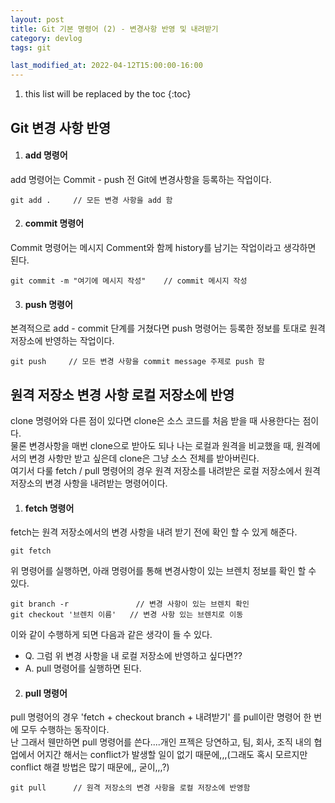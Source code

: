 ```yaml
---
layout: post
title: Git 기본 명령어 (2) - 변경사항 반영 및 내려받기
category: devlog
tags: git

last_modified_at: 2022-04-12T15:00:00-16:00
---
```


1. this list will be replaced by the toc
{:toc}

## Git 변경 사항 반영
1. #### add 명령어
add 명령어는 Commit - push 전 Git에 변경사항을 등록하는 작업이다.
~~~batch
git add .     // 모든 변경 사항을 add 함
~~~
  
2. #### commit 명령어
Commit 명령어는 메시지 Comment와 함께 history를 남기는 작업이라고 생각하면 된다.
~~~batch
git commit -m "여기에 메시지 작성"    // commit 메시지 작성
~~~

3. #### push 명령어
본격적으로 add - commit 단계를 거쳤다면 push 명령어는 등록한 정보를 토대로 원격 저장소에 반영하는 작업이다.
~~~batch
git push     // 모든 변경 사항을 commit message 주제로 push 함
~~~

## 원격 저장소 변경 사항 로컬 저장소에 반영
clone 명령어와 다른 점이 있다면 clone은 소스 코드를 처음 받을 때 사용한다는 점이다.  
물론 변경사항을 매번 clone으로 받아도 되나 나는 로컬과 원격을 비교했을 때, 원격에서의 변경 사항만 받고 싶은데 clone은 그냥 소스 전체를 받아버린다.  
여기서 다룰 fetch / pull 명령어의 경우 원격 저장소를 내려받은 로컬 저장소에서 원격 저장소의 변경 사항을 내려받는 명령어이다.

1. #### fetch 명령어
fetch는 원격 저장소에서의 변경 사항을 내려 받기 전에 확인 할 수 있게 해준다.
~~~batch
git fetch
~~~
위 명령어를 실행하면, 아래 명령어를 통해 변경사항이 있는 브렌치 정보를 확인 할 수 있다.
~~~batch
git branch -r               // 변경 사항이 있는 브렌치 확인
git checkout '브렌치 이름'   // 변경 사항 있는 브렌치로 이동
~~~
이와 같이 수행하게 되면 다음과 같은 생각이 들 수 있다.
+ Q. 그럼 위 변경 사항을 내 로컬 저장소에 반영하고 싶다면??
+ A. pull 명령어를 실행하면 된다.
2. #### pull 명령어
pull 명령어의 경우 'fetch + checkout branch + 내려받기' 를 pull이란 명령어 한 번에 모두 수행하는 동작이다.  
난 그래서 웬만하면 pull 명령어를 쓴다....개인 프젝은 당연하고, 팀, 회사, 조직 내의 협업에서 어지간 해서는 conflict가 발생할 일이 없기 때문에,,,(그래도 혹시 모르지만 conflict 해결 방법은 많기 때문에,, 굳이,,,?)
~~~batch
git pull      // 원격 저장소의 변경 사항을 로컬 저장소에 반영함
~~~